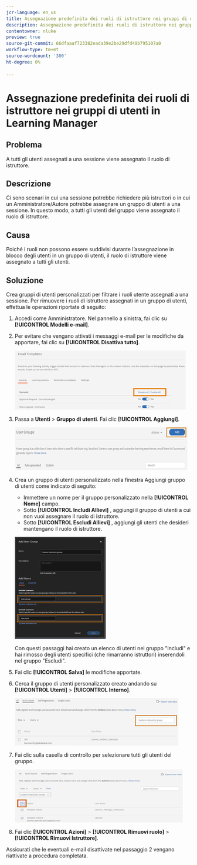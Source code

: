 ```yaml
---
jcr-language: en_us
title: Assegnazione predefinita dei ruoli di istruttore nei gruppi di utenti in Learning Manager
description: Assegnazione predefinita dei ruoli di istruttore nei gruppi di utenti in Learning Manager
contentowner: nluke
preview: true
source-git-commit: 66dfaaaf723382eada39e2be29dfd49b795107a0
workflow-type: tm+mt
source-wordcount: '300'
ht-degree: 0%

---
```




# Assegnazione predefinita dei ruoli di istruttore nei gruppi di utenti in Learning Manager

## Problema

A tutti gli utenti assegnati a una sessione viene assegnato il ruolo di istruttore.

## Descrizione

Ci sono scenari in cui una sessione potrebbe richiedere più istruttori o in cui un Amministratore/Autore potrebbe assegnare un gruppo di utenti a una sessione. In questo modo, a tutti gli utenti del gruppo viene assegnato il ruolo di istruttore.

## Causa

Poiché i ruoli non possono essere suddivisi durante l’assegnazione in blocco degli utenti in un gruppo di utenti, il ruolo di istruttore viene assegnato a tutti gli utenti.

## Soluzione

Crea gruppi di utenti personalizzati per filtrare i ruoli utente assegnati a una sessione. Per rimuovere i ruoli di istruttore assegnati in un gruppo di utenti, effettua le operazioni riportate di seguito:

1. Accedi come Amministratore. Nel pannello a sinistra, fai clic su **[!UICONTROL Modelli e-mail]**.
1. Per evitare che vengano attivati i messaggi e-mail per le modifiche da apportare, fai clic su **[!UICONTROL Disattiva tutto]**.

   ![](assets/instructor-disable-all.png)

1. Passa a **Utenti** > **Gruppo di utenti**. Fai clic **[!UICONTROL Aggiungi]**.

   ![](assets/instructor-usergroups.png)

1. Crea un gruppo di utenti personalizzato nella finestra Aggiungi gruppo di utenti come indicato di seguito:

   * Immettere un nome per il gruppo personalizzato nella **[!UICONTROL Nome]** campo.
   * Sotto **[!UICONTROL Includi Allievi]** , aggiungi il gruppo di utenti a cui non vuoi assegnare il ruolo di istruttore.
   * Sotto **[!UICONTROL Escludi Allievi]** , aggiungi gli utenti che desideri mantengano il ruolo di istruttore.

   ![](assets/instructor-add-ug.png)

   Con questi passaggi hai creato un elenco di utenti nel gruppo &quot;Includi&quot; e hai rimosso degli utenti specifici (che rimarranno istruttori) inserendoli nel gruppo &quot;Escludi&quot;.

1. Fai clic **[!UICONTROL Salva]** le modifiche apportate.
1. Cerca il gruppo di utenti personalizzato creato andando su **[!UICONTROL Utenti]** > **[!UICONTROL Interno]**.

   ![](assets/instructor-custom-ug.png)

1. Fai clic sulla casella di controllo per selezionare tutti gli utenti del gruppo.

   ![](assets/instructor-bulk-ug.png)

1. Fai clic **[!UICONTROL Azioni]** > **[!UICONTROL Rimuovi ruolo]** > **[!UICONTROL Rimuovi Istruttore]**.

Assicurati che le eventuali e-mail disattivate nel passaggio 2 vengano riattivate a procedura completata.
